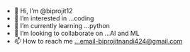 - 👋 Hi, I’m @biprojit12
- 👀 I’m interested in ...coding
- 🌱 I’m currently learning ...python
- 💞️ I’m looking to collaborate on ...AI and ML
- 📫 How to reach me ...email-biprojitnandi424@gmail.com

<!---
biprojit12/biprojit12 is a ✨ special ✨ repository because its `README.md` (this file) appears on your GitHub profile.
You can click the Preview link to take a look at your changes.
--->
